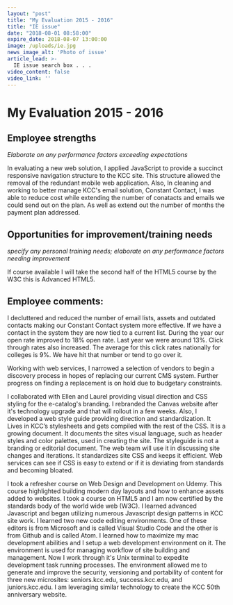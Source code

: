 ```yaml
---
layout: "post"
title: "My Evaluation 2015 - 2016"
title: "IE issue"
date: "2018-08-01 08:58:00"
expire_date: 2018-08-07 13:00:00
image: /uploads/ie.jpg
news_image_alt: 'Photo of issue'
article_lead: >-
  IE issue search box . . .
video_content: false
video_link: ''
---
```


# My Evaluation 2015 - 2016

## Employee strengths

_Elaborate on any performance factors exceeding expectations_

In evaluating a new web solution, I applied JavaScript to provide a succinct responsive navigation structure to the KCC site. This structure allowed the removal of the redundant mobile web application. Also, In cleaning and working to better manage KCC's email solution, Constant Contact, I was able to reduce cost while extending the number of conatacts and emails we could send out on the plan. As well as extend out the number of months the payment plan addressed.

## Opportunities for improvement/training needs

_specify any personal training needs; elaborate on any performance factors needing improvement_

If course available I will take the second half of the HTML5 course by the W3C this is Advanced HTML5.

## Employee comments:
I decluttered and reduced the number of email lists, assets and outdated contacts making our Constant Contact system more effective. If we have a contact in the system they are now tied to a current list. During the year our open rate improved to 18% open rate. Last year we were around 13%. Click through rates also increased. The average for this click rates nationally for colleges is 9%. We have hit that number or tend to go over it.

Working with web services, I narrowed a selection of vendors to begin a discovery process in hopes of replacing our current CMS system. Further progress on finding a replacement is on hold due to budgetary constraints.

I collaborated with Ellen and Laurel providing visual direction and CSS styling for the e-catalog's branding. I rebranded the Canvas website after it's technology upgrade and that will rollout in a few weeks. Also, I developed a web style guide providing direction and standardization. It Lives in KCC’s stylesheets and gets compiled with the rest of the CSS. It is a growing document. It documents the sites visual language, such as header styles and color palettes, used in creating the site. The styleguide is not a branding or editorial document. The web team will use it in discussing site changes and iterations. It standardizes site CSS and keeps it efficient. Web services can see if CSS is easy to extend or if it is deviating from standards and becoming bloated.

I took a refresher course on Web Design and Development on Udemy. This course highlighted building modern day layouts and how to enhance assets added to websites. I took a course on HTML5 and I am now certified by the standards body of the world wide web (W3C). I learned advanced Javascript and began utilizing numerous Javascript design patterns in KCC site work. I learned two new code editing environments. One of these editors is from Microsoft and is called Visual Studio Code and the other is from Github and is called Atom. I learned how to maximize my mac development abilities and I setup a web development environment on it. The environment is used for managing workflow of site building and management. Now I work through it's Unix terminal to expedite development task running processes. The environment allowed me to generate and improve the security, versioning and portability of content for three new microsites: seniors.kcc.edu, success.kcc.edu, and juniors.kcc.edu. I am leveraging similar technology to create the KCC 50th anniversary website.
